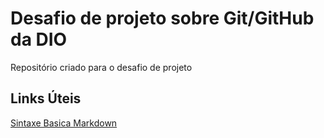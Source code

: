 # Desafio de projeto sobre Git/GitHub da DIO
Repositório criado para o desafio de projeto

## Links Úteis
[Sintaxe Basica Markdown](https://markdownguide.org/basic-syntax/)
